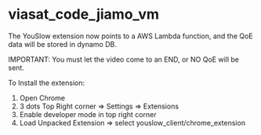 # viasat_code_jiamo_vm

The YouSlow extension now points to a AWS Lambda function, and the QoE data will be stored in dynamo DB.

IMPORTANT: You must let the video come to an END, or NO QoE will be sent.

To Install the extension:

1. Open Chrome
2. 3 dots Top Right corner => Settings => Extensions
3. Enable developer mode in top right corner
4. Load Unpacked Extension => select youslow_client/chrome_extension

